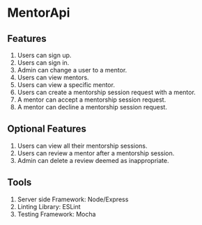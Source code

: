 ﻿# MentorApi

## Features

1. Users can sign up.
2. Users can sign in.
3. Admin can change a user to a mentor.
4. Users can view mentors.
5. Users can view a specific mentor.
6. Users can create a mentorship session request with a mentor.
7. A mentor can accept a mentorship session request.
8. A mentor can decline a mentorship session request.

## Optional Features

1. Users can view all their mentorship sessions.
2. Users can review a mentor after a mentorship session.
3. Admin can delete a review deemed as inappropriate.

## Tools

1. Server side Framework: Node/Express
2. Linting Library: ESLint
3. Testing Framework: Mocha
   
